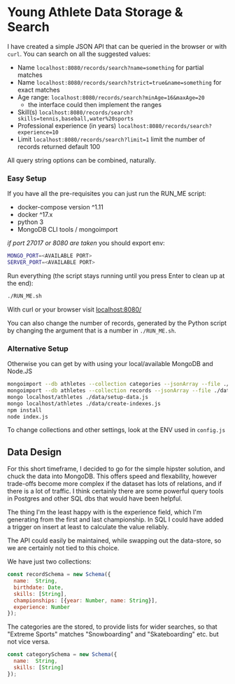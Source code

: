 # Young Athlete Data Storage & Search

I have created a simple JSON API that can be queried in the browser or with `curl`. You can search on all the suggested values:

- Name `localhost:8080/records/search?name=something` for partial matches
- Name `localhost:8080/records/search?strict=true&name=something` for exact matches
- Age range: `localhost:8080/records/search?minAge=16&maxAge=20`
    - the interface could then implement the ranges
- Skill(s) `localhost:8080/records/search?skills=tennis,baseball,water%20sports`
- Professional experience (in years) `localhost:8080/records/search?experience=10`
- Limit `localhost:8080/records/search?limit=1` limit the number of records returned default 100

All query string options can be combined, naturally.

### Easy Setup

If you have all the pre-requisites you can just run the RUN_ME script:

- docker-compose version ^1.11
- docker ^17.x
- python 3
- MongoDB CLI tools / mongoimport

_if port 27017 or 8080 are taken_ you should export env:

```sh
MONGO_PORT=<AVAILABLE PORT>
SERVER_PORT=<AVAILABLE PORT>
```

Run everything (the script stays running until you press Enter to clean up at the end):

```sh
./RUN_ME.sh
```

With curl or your browser visit [localhost:8080/](localhost:8080/)

You can also change the number of records, generated by the Python script by changing the argument that is a number in `./RUN_ME.sh`.

### Alternative Setup

Otherwise you can get by with using your local/available MongoDB and Node.JS

```sh
mongoimport --db athletes --collection categories --jsonArray --file ./data/sample-categories.json
mongoimport --db athletes --collection records --jsonArray --file ./data/sample-people.json
mongo localhost/athletes ./data/setup-data.js
mongo localhost/athletes ./data/create-indexes.js
npm install
node index.js
```

To change collections and other settings, look at the ENV used in `config.js`

## Data Design

For this short timeframe, I decided to go for the simple hipster solution, and chuck the data into MongoDB. This offers speed and flexability, however trade-offs become more complex if the dataset has lots of relations, and if there is a lot of traffic. I think certainly there are some powerful query tools in Postgres and other SQL dbs that would have been helpful.

The thing I'm the least happy with is the experience field, which I'm generating from the first and last championship. In SQL I could have added a trigger on insert at least to calculate the value reliably.

The API could easily be maintained, while swapping out the data-store, so we are certainly not tied to this choice.

We have just two collections:

```javascript
const recordSchema = new Schema({
  name:  String,
  birthdate: Date,
  skills: [String],
  championships: [{year: Number, name: String}],
  experience: Number
});
```

The categories are the stored, to provide lists for wider searches, so that "Extreme Sports" matches "Snowboarding" and "Skateboarding" etc. but not vice versa.

```javascript
const categorySchema = new Schema({
  name:  String,
  skills: [String]
});
```
